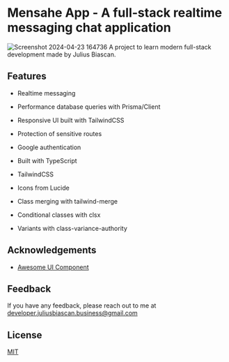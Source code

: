 # Mensahe App - A full-stack realtime messaging chat application
![Screenshot 2024-04-23 164736](https://github.com/juliusbiascan/mensahe-app/assets/30684921/8ab1faf7-0ec4-44b2-9326-b06eeadfe2de)
A project to learn modern full-stack development made by Julius Biascan.

## Features

- Realtime messaging
- Performance database queries with Prisma/Client
- Responsive UI built with TailwindCSS
- Protection of sensitive routes
- Google authentication

- Built with TypeScript
- TailwindCSS
- Icons from Lucide

- Class merging with tailwind-merge
- Conditional classes with clsx
- Variants with class-variance-authority

## Acknowledgements


- [Awesome UI Component](https://ui.shadcn.com/)

## Feedback

If you have any feedback, please reach out to me at developer.juliusbiascan.business@gmail.com

## License

[MIT](https://choosealicense.com/licenses/mit/)
